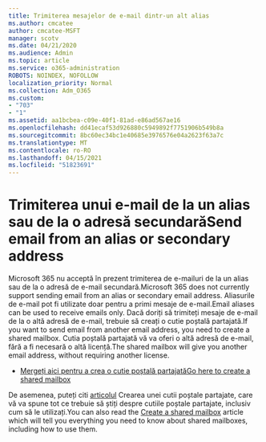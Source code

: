 ```yaml
---
title: Trimiterea mesajelor de e-mail dintr-un alt alias
ms.author: cmcatee
author: cmcatee-MSFT
manager: scotv
ms.date: 04/21/2020
ms.audience: Admin
ms.topic: article
ms.service: o365-administration
ROBOTS: NOINDEX, NOFOLLOW
localization_priority: Normal
ms.collection: Adm_O365
ms.custom:
- "703"
- "1"
ms.assetid: aa1bcbea-c09e-40f1-81ad-e86ad567ae16
ms.openlocfilehash: dd41ecaf53d926880c5949892f7751906b549b8a
ms.sourcegitcommit: 8bc60ec34bc1e40685e3976576e04a2623f63a7c
ms.translationtype: MT
ms.contentlocale: ro-RO
ms.lasthandoff: 04/15/2021
ms.locfileid: "51823691"
---
```

# <a name="send-email-from-an-alias-or-secondary-address"></a><span data-ttu-id="e7364-102">Trimiterea unui e-mail de la un alias sau de la o adresă secundară</span><span class="sxs-lookup"><span data-stu-id="e7364-102">Send email from an alias or secondary address</span></span>

<span data-ttu-id="e7364-103">Microsoft 365 nu acceptă în prezent trimiterea de e-mailuri de la un alias sau de la o adresă de e-mail secundară.</span><span class="sxs-lookup"><span data-stu-id="e7364-103">Microsoft 365 does not currently support sending email from an alias or secondary email address.</span></span> <span data-ttu-id="e7364-104">Aliasurile de e-mail pot fi utilizate doar pentru a primi mesaje de e-mail.</span><span class="sxs-lookup"><span data-stu-id="e7364-104">Email aliases can be used to receive emails only.</span></span> <span data-ttu-id="e7364-105">Dacă doriți să trimiteți mesaje de e-mail de la o altă adresă de e-mail, trebuie să creați o cutie poștală partajată.</span><span class="sxs-lookup"><span data-stu-id="e7364-105">If you want to send email from another email address, you need to create a shared mailbox.</span></span> <span data-ttu-id="e7364-106">Cutia poștală partajată vă va oferi o altă adresă de e-mail, fără a fi necesară o altă licență.</span><span class="sxs-lookup"><span data-stu-id="e7364-106">The shared mailbox will give you another email address, without requiring another license.</span></span>
  
- [<span data-ttu-id="e7364-107">Mergeți aici pentru a crea o cutie poștală partajată</span><span class="sxs-lookup"><span data-stu-id="e7364-107">Go here to create a shared mailbox</span></span>](https://portal.office.com/AdminPortal/Home#/AssistedGuide/addemailoptions)

<span data-ttu-id="e7364-108">De asemenea, puteți citi [articolul](https://docs.microsoft.com/microsoft-365/admin/email/create-a-shared-mailbox) Crearea unei cutii poștale partajate, care vă va spune tot ce trebuie să știți despre cutiile poștale partajate, inclusiv cum să le utilizați.</span><span class="sxs-lookup"><span data-stu-id="e7364-108">You can also read the [Create a shared mailbox](https://docs.microsoft.com/microsoft-365/admin/email/create-a-shared-mailbox) article which will tell you everything you need to know about shared mailboxes, including how to use them.</span></span>